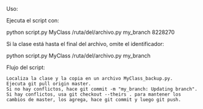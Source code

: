 Uso:

Ejecuta el script con:

python script.py MyClass /ruta/del/archivo.py my_branch 8228270

Si la clase está hasta el final del archivo, omite el identificador:

python script.py MyClass /ruta/del/archivo.py my_branch

Flujo del script:

    Localiza la clase y la copia en un archivo MyClass_backup.py.
    Ejecuta git pull origin master.
    Si no hay conflictos, hace git commit -m "my_branch: Updating branch".
    Si hay conflictos, usa git checkout --theirs . para mantener los cambios de master, los agrega, hace git commit y luego git push.
